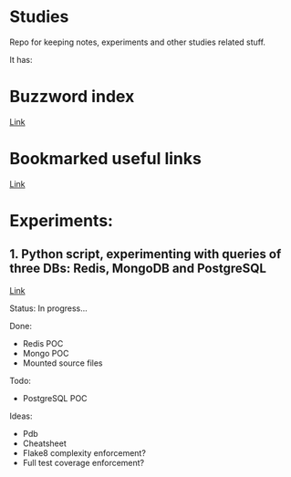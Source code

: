# Studies

Repo for keeping notes, experiments and other studies related stuff.

It has:

# Buzzword index

[Link](/notes/buzzwords.md)

# Bookmarked useful links

[Link](/notes/bookmarks.md)

# Experiments:

## 1. Python script, experimenting with queries of three DBs: Redis, MongoDB and PostgreSQL

[Link](/experiments/1/)

Status: In progress...

Done:
- Redis POC
- Mongo POC
- Mounted source files

Todo:
- PostgreSQL POC

Ideas:
- Pdb
- Cheatsheet
- Flake8 complexity enforcement?
- Full test coverage enforcement?